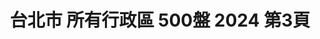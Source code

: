 ---
title: "台北市 所有行政區 500盤 2024 第3頁"
description: "台北市 所有行政區 500盤 2024 獲獎餐廳 第3頁"
keywords:
  - 美食競賽
  - 台灣美食
  - 美食精選
datePublished: "2025-06-30"
dateModified: "2025-07-05"
city: "台北市"
district: "所有行政區"
award: "500盤"
year: "2024"
page: 3
count: 227

restaurants:
  - name: "牛肆"
    city: "台北市"
    district: "中山區"
    address: "台北市中山區吉林路422號"
    phone: ""
    geo: "25.066024685201775, 121.53029759906646"
    link: "台北市/中山區/牛肆"
    google_map: "https://maps.app.goo.gl/NuEGDtwpxNo7xeqr8"
    footinder: "https://footinder.com.tw/%e5%8f%b0%e5%8c%97%e5%b8%82%e4%b8%ad%e5%b1%b1%e5%8d%80/47043/"
    award:
    - name: "500盤"
      year: "2024"
  - name: "金蓬萊遵古台菜"
    city: "台北市"
    district: "士林區"
    address: "台北市士林區天母東路101號"
    phone: "0228711517"
    geo: "25.118284829627967, 121.53625610035625"
    link: "台北市/士林區/金蓬萊遵古台菜"
    google_map: "https://maps.app.goo.gl/ufhpfWnX9qeaUw9PA"
    footinder: "https://footinder.com.tw/%e5%8f%b0%e5%8c%97%e5%b8%82%e5%a3%ab%e6%9e%97%e5%8d%80/7910/"
    award:
    - name: "500盤"
      year: "2024"
  - name: "秀蘭小館"
    city: "台北市"
    district: "大安區"
    address: "台北市大安區信義路二段198巷5-5號"
    phone: "0223943905"
    geo: "25.03297521293193, 121.5305630267198"
    link: "台北市/大安區/秀蘭小館"
    google_map: "https://maps.app.goo.gl/gnNZDUWcKoG3pRCt6"
    footinder: "https://footinder.com.tw/%e5%8f%b0%e5%8c%97%e5%b8%82%e5%a4%a7%e5%ae%89%e5%8d%80/35536/"
    award:
    - name: "500盤"
      year: "2024"
  - name: "Adachi足立壽司"
    city: "台北市"
    district: "信義區"
    address: "台北市信義區莊敬路239巷12號"
    phone: "0287860126"
    geo: "25.029936429348112, 121.56288799534865"
    link: "台北市/信義區/Adachi足立壽司"
    google_map: "https://maps.app.goo.gl/5zp3MoMsGV7c77Rp8"
    footinder: "https://footinder.com.tw/%E5%8F%B0%E5%8C%97%E5%B8%82%E4%BF%A1%E7%BE%A9%E5%8D%80/110724/"
    award:
    - name: "500盤"
      year: "2024"
  - name: "Ashin阿鑫小料理"
    city: "台北市"
    district: "松山區"
    address: "台北市松山區民權東路三段160巷19弄36號"
    phone: ""
    geo: "25.059432931972964, 121.54867021568873"
    link: "台北市/松山區/Ashin阿鑫小料理"
    google_map: "https://maps.app.goo.gl/WATLuFo1jufKWuCD8"
    footinder: "https://footinder.com.tw/%e5%8f%b0%e5%8c%97%e5%b8%82%e6%9d%be%e5%b1%b1%e5%8d%80/168883/"
    award:
    - name: "500盤"
      year: "2024"
  - name: "La Vie by Thomas Bühner"
    city: "台北市"
    district: "中山區"
    address: "台北市中山區樂群三路200號1樓"
    phone: "0937857869"
    geo: "25.08239805137632, 121.55709045289913"
    link: "台北市/中山區/La_Vie_by_Thomas_Bühner"
    google_map: "https://maps.app.goo.gl/geFrEGcUpknygmzYA"
    footinder: "https://footinder.com.tw/%E5%8F%B0%E5%8C%97%E5%B8%82%E4%B8%AD%E5%B1%B1%E5%8D%80/176129/"
    award:
    - name: "500盤"
      year: "2024"
  - name: "Curious Table"
    city: "台北市"
    district: "中山區"
    address: "台北市中山區中山北路二段39巷3號Regent Galleria B2"
    phone: ""
    geo: "25.054083998737152, 121.52428462415465"
    link: "台北市/中山區/Curious_Table"
    google_map: "https://maps.app.goo.gl/UazsyfRFHP5nEYkf8"
    footinder: "https://footinder.com.tw/%e5%8f%b0%e5%8c%97%e5%b8%82%e4%b8%ad%e5%b1%b1%e5%8d%80/52556/"
    award:
    - name: "500盤"
      year: "2024"
  - name: "Solo Pasta"
    city: "台北市"
    district: "大安區"
    address: "台北市大安區安和路一段29-1號"
    phone: "0227753645"
    geo: "25.039197412219607, 121.5506541214211"
    link: "台北市/大安區/Solo_Pasta"
    google_map: "https://maps.app.goo.gl/76gNRKNC3L82JdFt6"
    footinder: "https://footinder.com.tw/%E5%8F%B0%E5%8C%97%E5%B8%82/8766/"
    award:
    - name: "500盤"
      year: "2024"
  - name: "富錦樹台菜香檳 大直店"
    city: "台北市"
    district: "中山區"
    address: "10491台北市中山區樂群三路303號"
    phone: "0285022770"
    geo: "25.082799668955445, 121.56032798890969"
    link: "台北市/中山區/富錦樹台菜香檳_大直店"
    google_map: "https://maps.app.goo.gl/ZPLGvLttYvNsWQbr8"
    footinder: "https://footinder.com.tw/%e5%8f%b0%e5%8c%97%e5%b8%82%e4%b8%ad%e5%b1%b1%e5%8d%80/8936/"
    award:
    - name: "500盤"
      year: "2024"
---